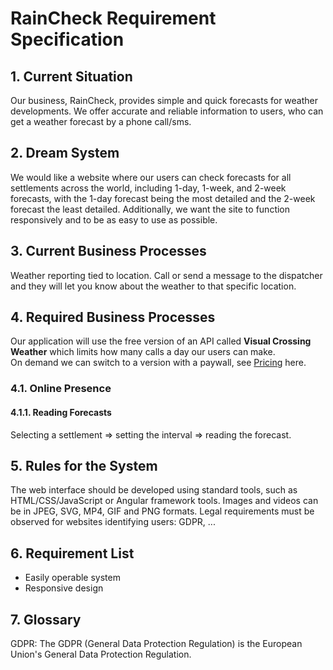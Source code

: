 # **RainCheck Requirement Specification**
## **1. Current Situation**
Our business, RainCheck, provides simple and quick forecasts for weather developments. We offer accurate and reliable information to users, who can get a weather forecast by a phone call/sms.

## **2. Dream System**
We would like a website where our users can check forecasts for all settlements across the world, including 1-day, 1-week, and 2-week forecasts, with the 1-day forecast being the most detailed and the 2-week forecast the least detailed. Additionally, we want the site to function responsively and to be as easy to use as possible.

## **3. Current Business Processes**
Weather reporting tied to location. Call or send a message to the dispatcher and they will let you know about the weather to that specific location.

## **4. Required Business Processes**
Our application will use the free version of an API called **Visual Crossing Weather** which limits how many calls a day our users can make.  
On demand we can switch to a version with a paywall, see [Pricing](https://www.visualcrossing.com/weather-data-editions) here.
### **4.1. Online Presence**
#### **4.1.1. Reading Forecasts**
Selecting a settlement => setting the interval => reading the forecast.

## **5. Rules for the System**
The web interface should be developed using standard tools, such as HTML/CSS/JavaScript or Angular framework tools. Images and videos can be in JPEG, SVG, MP4, GIF and PNG formats. Legal requirements must be observed for websites identifying users: GDPR, ...

## **6. Requirement List**
- Easily operable system
- Responsive design

## **7. Glossary**
GDPR: The GDPR (General Data Protection Regulation) is the European Union's General Data Protection Regulation.
